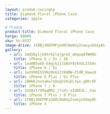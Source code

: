 ```yaml
---
layout: produk-casinghp
title: Diamond Floral iPhone Case
categories: apple

# Produk
product-title: Diamond Floral iPhone Case
harga: 90000
sku: hn-0337
image-drive: 1FBBj3KDFMFyGOOC8m6Uy2vaoyu50ayAh
gallery:
  - url: 1mQSQyljk0Xr62lajgrwX_wKqoq8fWH0G
    title: iPhone 5 / 5s / SE
  - url: 1xm0B5ueD-EAgjGjI1SBaY9zkVULStbAn
    title: iPhone 6 / 6s
  - url: 1w3VOKE55VNiMv61ZrKWDW-PIdR_Hawu8
    title: iPhone 6 Plus / 6s Plus
  - url: 19WbKJnnseKwlhDoqhIKsELtwo_gDKr9F
    title: iPhone 7 / 8
  - url: 1nUAztrVMaqMR2_j7zdj-aIOOE3L-_Xax
    title: iPhone 7 Plus / 8 Plus
  - url: 1FBBj3KDFMFyGOOC8m6Uy2vaoyu50ayAh
    title: iPhone X
---
```

